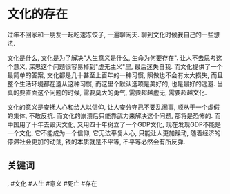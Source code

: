 # 文化的存在

过年不回家和一朋友一起吃速冻饺子, 一遍聊闲天. 聊到文化时候我自己的一些想法.

文化是什么, 文化是为了解决"人生意义是什么, 生命为何要存在". 让人不去思考这个意义, 深思这个问题很容易掉到"虚无主义"里, 最后迷失自我. 而文化提供了一个最简单的答案, 文化都是几十甚至上百年的一种习惯, 照做也不会有太大损失, 而且整个生活环境都在遵从这种习惯, 而这里个默认选项是美好的, 也是最好的逃避. 当真的要直面这个问题的时候, 需要莫大的勇气, 需要超越虚无, 需要超越文化.

文化的意义是安抚人心和给人以信仰, 让人安分守己不要乱闹事, 顺从于一个虚假的集体, 不敢反抗. 而文化的崩溃后只能靠武力来解决这个问题, 那将是恐怖的. 而中国用了十年去毁灭文化, 又用四十年树立了一个GDP文化, 现在发现GDP不能是一个文化, 它不能成为一个信仰, 它无法平复人心, 只能让人更加躁动, 随着经济的停滞社会更加的动荡, 钱的本质就是不平等, 不平等必然会有所反弹.

## 关键词

, #文化 #人生 #意义 #死亡 #存在
